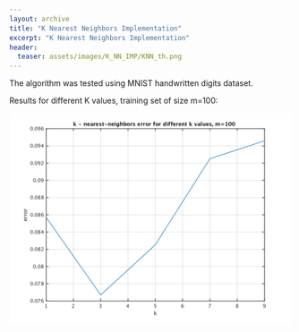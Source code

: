 ```yaml
---
layout: archive
title: "K Nearest Neighbors Implementation"
excerpt: "K Nearest Neighbors Implementation"
header:
  teaser: assets/images/K_NN_IMP/KNN_th.png
---
```



The algorithm was tested using MNIST handwritten digits dataset.

Results for different K values, training set of size m=100:

![K-nn error for different k values](/assets/images/K_NN_IMP/k_nn_m_100.png)
